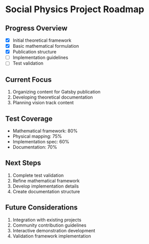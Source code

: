 # Social Physics Project Roadmap

## Progress Overview
- [x] Initial theoretical framework
- [x] Basic mathematical formulation
- [x] Publication structure
- [ ] Implementation guidelines
- [ ] Test validation

## Current Focus
1. Organizing content for Gatsby publication
2. Developing theoretical documentation
3. Planning vision track content

## Test Coverage
- Mathematical framework: 80%
- Physical mapping: 75%
- Implementation spec: 60%
- Documentation: 70%

## Next Steps
1. Complete test validation
2. Refine mathematical framework
3. Develop implementation details
4. Create documentation structure

## Future Considerations
1. Integration with existing projects
2. Community contribution guidelines
3. Interactive demonstration development
4. Validation framework implementation